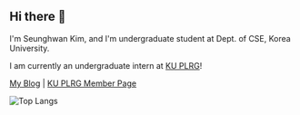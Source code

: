 ## Hi there 👋

I'm Seunghwan Kim, and I'm undergraduate student at Dept. of CSE, Korea University.

I am currently an undergraduate intern at [KU PLRG](https://plrg.korea.ac.kr/)!

[My Blog](https://tmdghks.github.io/) | [KU PLRG Member Page](https://plrg.korea.ac.kr/members/seunghwan.kim)

![Top Langs](https://github-readme-stats.vercel.app/api/top-langs/?username=tmdghks&layout=compact&exclude_repo=tmdghks.github.io)

<!--
**tmdghks/tmdghks** is a ✨ _special_ ✨ repository because its `README.md` (this file) appears on your GitHub profile.

Here are some ideas to get you started:

- 🔭 I’m currently working on ...
- 🌱 I’m currently learning ...
- 👯 I’m looking to collaborate on ...
- 🤔 I’m looking for help with ...
- 💬 Ask me about ...
- 📫 How to reach me: ...
- 😄 Pronouns: ...
- ⚡ Fun fact: ...
-->
